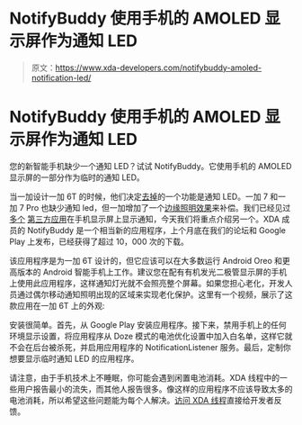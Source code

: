 # NotifyBuddy 使用手机的 AMOLED 显示屏作为通知 LED

> 原文：<https://www.xda-developers.com/notifybuddy-amoled-notification-led/>

# NotifyBuddy 使用手机的 AMOLED 显示屏作为通知 LED

您的新智能手机缺少一个通知 LED？试试 NotifyBuddy。它使用手机的 AMOLED 显示屏的一部分作为临时的通知 LED。

当一加设计一加 6T 的时候，他们决定[去掉](https://www.xda-developers.com/oneplus-6t-notification-led-always-on-display-ip-rating/)的一个功能是通知 LED。一加 7 和一加 7 Pro 也缺少通知 led，但一加增加了一个[边缘照明效果](https://www.youtube.com/watch?v=-B9cJeF0x8Q)来补偿。我们已经见过[多个](https://www.xda-developers.com/miss-the-notification-led-on-the-pixel-3-and-oneplus-6t-try-pixel-pulse/) [第三方应用](https://www.xda-developers.com/plus-beat-notification-led-oneplus-6t/)在手机显示屏上显示通知，今天我们将重点介绍另一个。XDA 成员的 NotifyBuddy 是一个相当新的应用程序，上个月底在我们的论坛和 Google Play 上发布，已经获得了超过 10，000 次的下载。

该应用程序是为一加 6T 设计的，但它应该可以在大多数运行 Android Oreo 和更高版本的 Android 智能手机上工作。建议您在配有有机发光二极管显示屏的手机上使用此应用程序，这样通知灯光就不会照亮整个屏幕。如果您担心老化，开发人员通过偶尔移动通知照明出现的区域来实现老化保护。这里有一个视频，展示了这款应用在一加 6T 上的外观:

安装很简单。首先，从 Google Play 安装应用程序。接下来，禁用手机上的任何环境显示设置，将应用程序从 Doze 模式的电池优化设置中加入白名单，这样它就不会在后台被杀死，并启用应用程序的 NotificationListener 服务。最后，定制你想要显示临时通知 LED 的应用程序。

请注意，由于手机技术上不睡眠，你可能会遇到闲置电池消耗。XDA 线程中的一些用户报告最小的流失，而其他人报告很多。像这样的应用程序不应该导致太多的电池消耗，所以希望这些问题能为每个人解决。[访问 XDA 线程](https://forum.xda-developers.com/oneplus-6t/themes/app-amoled-notification-light-t3943715)直接给开发者反馈。